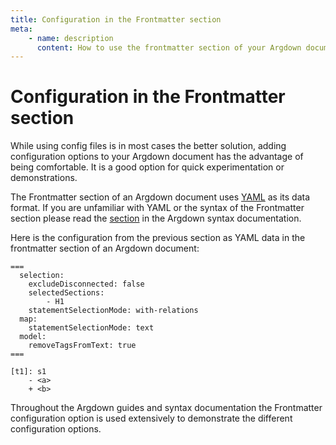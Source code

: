 ```yaml
---
title: Configuration in the Frontmatter section
meta:
    - name: description
      content: How to use the frontmatter section of your Argdown document to change the behaviour of the Argdown tools.
---
```


# Configuration in the Frontmatter section

While using config files is in most cases the better solution, adding configuration options to your Argdown document has the advantage of being comfortable. It is a good option for quick experimentation or demonstrations.

The Frontmatter section of an Argdown document uses [YAML](yaml.org) as its data format. If you are unfamiliar with YAML or the syntax of the Frontmatter section please read the [section](/syntax/#frontmatter) in the Argdown syntax documentation.

Here is the configuration from the previous section as YAML data in the frontmatter section of an Argdown document:

```argdown
===
  selection:
    excludeDisconnected: false
    selectedSections:
        - H1
    statementSelectionMode: with-relations
  map:
    statementSelectionMode: text
  model:
    removeTagsFromText: true
===

[t1]: s1
    - <a>
    + <b>
```

Throughout the Argdown guides and syntax documentation the Frontmatter configuration option is used extensively to demonstrate the different configuration options.
